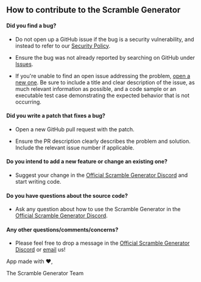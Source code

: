 ## How to contribute to the Scramble Generator

#### Did you find a bug?

- Do not open up a GitHub issue if the bug is a security vulnerability, and instead to refer to our [Security Policy](https://github.com/cquick00/scramble-generator/security/policy).

- Ensure the bug was not already reported by searching on GitHub under [Issues](https://github.com/cquick00/scramble-generator/issues).

- If you're unable to find an open issue addressing the problem, [open a new one](https://github.com/cquick00/scramble-generator/issues/new). Be sure to include a title and clear description of the issue, as much relevant information as possible, and a code sample or an executable test case demonstrating the expected behavior that is not occurring.

#### Did you write a patch that fixes a bug?

- Open a new GitHub pull request with the patch.

- Ensure the PR description clearly describes the problem and solution. Include the relevant issue number if applicable.

#### Do you intend to add a new feature or change an existing one?

- Suggest your change in the [Official Scramble Generator Discord](https://discord.gg/urfh2EMQNG) and start writing code.

#### Do you have questions about the source code?

- Ask any question about how to use the Scramble Generator in the [Official Scramble Generator Discord](https://discord.gg/urfh2EMQNG).

#### Any other questions/comments/concerns?

- Please feel free to drop a message in the [Official Scramble Generator Discord](https://discord.gg/urfh2EMQNG) or [email](mailto:scramblegenerator@proton.me) us!

App made with :heart:,

The Scramble Generator Team

